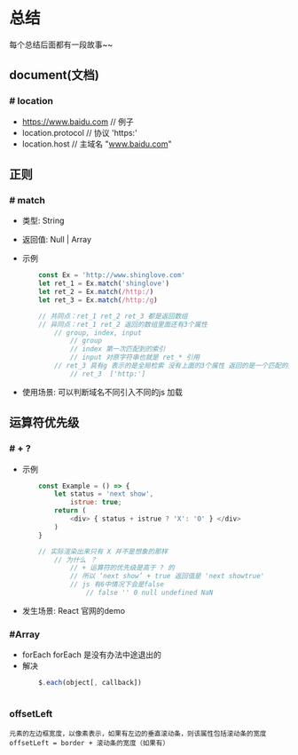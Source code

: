 # 总结

每个总结后面都有一段故事~~

## document(文档)

### # location

+ https://www.baidu.com // 例子
+ location.protocol // 协议 'https:'
+ location.host // 主域名 "www.baidu.com"

## 正则

### # match

+ 类型: String
+ 返回值: Null | Array
+ 示例

    ```js
        const Ex = 'http://www.shinglove.com'
        let ret_1 = Ex.match('shinglove')
        let ret_2 = Ex.match(/http:/)
        let ret_3 = Ex.match(/http:/g)

        // 共同点：ret_1 ret_2 ret_3 都是返回数组
        // 异同点：ret_1 ret_2 返回的数组里面还有3个属性
            // group, index, input
                // group
                // index 第一次匹配到的索引
                // input 对原字符串也就是 ret_* 引用
            // ret_3 具有g 表示的是全局检索 没有上面的3个属性 返回的是一个匹配的数据
                // ret_3  ['http:']
    ```

+ 使用场景: 可以判断域名不同引入不同的js 加载

## 运算符优先级

### # + ?

+ 示例

    ```js
        const Example = () => {
            let status = 'next show',
                istrue: true;
            return (
                <div> { status + istrue ? 'X': 'O' } </div>
            )
        }

        // 实际渲染出来只有 X 并不是想象的那样
            // 为什么 ？
                // + 运算符的优先级是高于 ? 的
                // 所以 ‘next show’ + true 返回值是 'next showtrue'
                // js 有6中情况下会是false
                    // false '' 0 null undefined NaN
    ```

+ 发生场景: React 官网的demo

### #Array

+ forEach
    forEach 是没有办法中途退出的
+ 解决
    ```js
        $.each(object[, callback])
        
    ```

### offsetLeft
    元素的左边框宽度，以像素表示，如果有左边的垂直滚动条，则该属性包括滚动条的宽度
    offsetLeft = border + 滚动条的宽度（如果有）